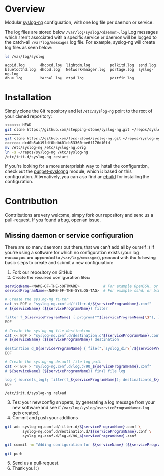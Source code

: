 # Overview
Modular [syslog-ng](http://www.balabit.com/network-security/syslog-ng) configuration, with one log file per daemon or service.

The log files are stored below <code>/var/log/syslog/\<daemon\>.log</code>
Log messages which aren't associated with a specific service or daemon will be logged to the catch-all <code>/var/log/messages</code> log file.
For example, syslog-ng will create log files as seen below:
```bash
ls /var/log/syslog
```

```
acpid.log       dhcpcd.log  lightdm.log         polkitd.log  sshd.log
bluetoothd.log  dhcpd.log   NetworkManager.log  portage.log  syslog-ng.log
dbus.log        kernel.log  ntpd.log            postfix.log
```

# Installation
Simply clone the Git repository and let <code>/etc/syslog-ng</code> point to the root of your cloned repository:

```bash
<<<<<<< HEAD
git clone https://github.com/stepping-stone/syslog-ng.git ~/repos/syslog-ng
=======
git clone https://github.com/foss-cloud/syslog-ng.git ~/repos/syslog-ng
>>>>>>> dcd0b5ab39fdf0bdb601cb53360ebe6f176d50fd
mv /etc/syslog-ng /etc/syslog-ng.orig
ln -s ~/repos/syslog-ng /etc/syslog-ng
/etc/init.d/syslog-ng restart
```

If you're looking for a more enterprisish way to install the configuration, check out the [puppet-syslogng](https://github.com/purplehazech/puppet-syslogng) module, which is based on this configuration. Alternatively, you can also find an [ebuild](https://github.com/stepping-stone/portage-overlay/tree/master/sys-apps/sst-syslog-ng-configuration) for installing the configuration.

# Contribution
Contributions are very welcome, simply fork our repository and send us a pull-request. If you found a bug, open an issue.

## Missing daemon or service configuration
There are so many daemons out there, that we can't add all by ourself :) If you're using a software for which no configuration exists (your log messages are appended to <code>/var/log/messages</code>), proceed with the following basic steps to create and submit a new configuration:

1. Fork our repository on GitHub
2. Create the required configuration files:


```bash
serviceName=<NAME-OF-THE-SOFTWARE>           # For example OpenSSH, or Bluetooth daemon.
serviceProgramName=<NAME-OF-THE-SYSLOG-TAG>  # For example sshd, or bluetoothd.

# Create the syslog-ng filter 
cat << EOF > "syslog-ng.conf.d/filter.d/${serviceProgramName}.conf"
# ${serviceName} (${serviceProgramName}) filter

filter f_${serviceProgramName} { program("^${serviceProgramName}\$"); };
EOF

# Create the syslog-ng file destination
cat << EOF > "syslog-ng.conf.d/destination.d/${serviceProgramName}.conf"
# ${serviceName} (${serviceProgramName}) destination

destination d_${serviceProgramName} { file("\`syslog_dir\`/${serviceProgramName}.log"); };
EOF

# Create the syslog-ng default file log path
cat << EOF > "syslog-ng.conf.d/log.d/90_${serviceProgramName}.conf"
# ${serviceName} (${serviceProgramName}) final file log

log { source(s_log); filter(f_${serviceProgramName}); destination(d_${serviceProgramName}); flags(final); };
EOF

/etc/init.d/syslog-ng reload
```

3. Test your new config snippets, by generating a log message from your new software and see if <code>/var/log/syslog/\<serviceProgramName\>.log</code> gets created.
4. Commit and push your additions


```bash
git add syslog-ng.conf.d/filter.d/${serviceProgramName}.conf \
        syslog-ng.conf.d/destination.d/${serviceProgramName}.conf \
        syslog-ng.conf.d/log.d/90_${serviceProgramName}.conf

git commit -m "Adding configuration for ${serviceName} (${serviceProgramName})."

git push
```

5. Send us a pull-request.
6. Thank you! :)
